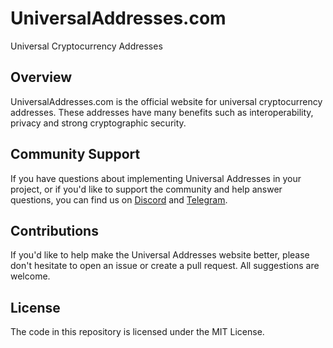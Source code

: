 # UniversalAddresses.com

Universal Cryptocurrency Addresses

## Overview

UniversalAddresses.com is the official website for universal cryptocurrency addresses. These addresses have many benefits such as 
interoperability, privacy and strong cryptographic security.

## Community Support

If you have questions about implementing Universal Addresses in your project, or if you'd like to support the community and help 
answer questions, you can find us on [Discord](https://discord.gg/MujcsrF) and
[Telegram](https://t.me/joinchat/IHoRABX0qxagbubmX0mwzg).

## Contributions

If you'd like to help make the Universal Addresses website better, please don't hesitate to open an issue or create a pull request. 
All suggestions are welcome.

## License

The code in this repository is licensed under the MIT License.

